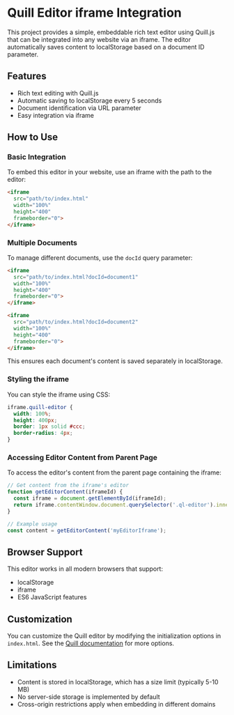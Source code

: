 # Quill Editor iframe Integration

This project provides a simple, embeddable rich text editor using Quill.js that can be integrated into any website via an iframe. The editor automatically saves content to localStorage based on a document ID parameter.

## Features

- Rich text editing with Quill.js
- Automatic saving to localStorage every 5 seconds
- Document identification via URL parameter
- Easy integration via iframe

## How to Use

### Basic Integration

To embed this editor in your website, use an iframe with the path to the editor:

```html
<iframe 
  src="path/to/index.html" 
  width="100%" 
  height="400" 
  frameborder="0">
</iframe>
```

### Multiple Documents

To manage different documents, use the `docId` query parameter:

```html
<iframe 
  src="path/to/index.html?docId=document1" 
  width="100%" 
  height="400" 
  frameborder="0">
</iframe>

<iframe 
  src="path/to/index.html?docId=document2" 
  width="100%" 
  height="400" 
  frameborder="0">
</iframe>
```

This ensures each document's content is saved separately in localStorage.

### Styling the iframe

You can style the iframe using CSS:

```css
iframe.quill-editor {
  width: 100%;
  height: 400px;
  border: 1px solid #ccc;
  border-radius: 4px;
}
```

### Accessing Editor Content from Parent Page

To access the editor's content from the parent page containing the iframe:

```javascript
// Get content from the iframe's editor
function getEditorContent(iframeId) {
  const iframe = document.getElementById(iframeId);
  return iframe.contentWindow.document.querySelector('.ql-editor').innerHTML;
}

// Example usage
const content = getEditorContent('myEditorIframe');
```

## Browser Support

This editor works in all modern browsers that support:
- localStorage
- iframe
- ES6 JavaScript features

## Customization

You can customize the Quill editor by modifying the initialization options in `index.html`. See the [Quill documentation](https://quilljs.com/docs/configuration/) for more options.

## Limitations

- Content is stored in localStorage, which has a size limit (typically 5-10 MB)
- No server-side storage is implemented by default
- Cross-origin restrictions apply when embedding in different domains
